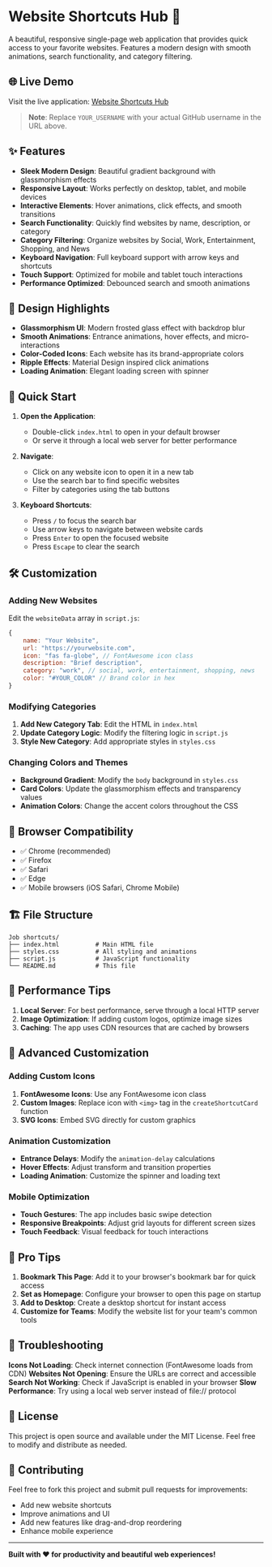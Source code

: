 # Website Shortcuts Hub 🚀

A beautiful, responsive single-page web application that provides quick access to your favorite websites. Features a modern design with smooth animations, search functionality, and category filtering.

## 🌐 Live Demo

Visit the live application: [Website Shortcuts Hub](https://YOUR_USERNAME.github.io/website-shortcuts-hub/)

> **Note**: Replace `YOUR_USERNAME` with your actual GitHub username in the URL above.

## ✨ Features

- **Sleek Modern Design**: Beautiful gradient background with glassmorphism effects
- **Responsive Layout**: Works perfectly on desktop, tablet, and mobile devices
- **Interactive Elements**: Hover animations, click effects, and smooth transitions
- **Search Functionality**: Quickly find websites by name, description, or category
- **Category Filtering**: Organize websites by Social, Work, Entertainment, Shopping, and News
- **Keyboard Navigation**: Full keyboard support with arrow keys and shortcuts
- **Touch Support**: Optimized for mobile and tablet touch interactions
- **Performance Optimized**: Debounced search and smooth animations

## 🎨 Design Highlights

- **Glassmorphism UI**: Modern frosted glass effect with backdrop blur
- **Smooth Animations**: Entrance animations, hover effects, and micro-interactions
- **Color-Coded Icons**: Each website has its brand-appropriate colors
- **Ripple Effects**: Material Design inspired click animations
- **Loading Animation**: Elegant loading screen with spinner

## 🚀 Quick Start

1. **Open the Application**:
   - Double-click `index.html` to open in your default browser
   - Or serve it through a local web server for better performance

2. **Navigate**:
   - Click on any website icon to open it in a new tab
   - Use the search bar to find specific websites
   - Filter by categories using the tab buttons

3. **Keyboard Shortcuts**:
   - Press `/` to focus the search bar
   - Use arrow keys to navigate between website cards
   - Press `Enter` to open the focused website
   - Press `Escape` to clear the search

## 🛠️ Customization

### Adding New Websites

Edit the `websiteData` array in `script.js`:

```javascript
{
    name: "Your Website",
    url: "https://yourwebsite.com",
    icon: "fas fa-globe", // FontAwesome icon class
    description: "Brief description",
    category: "work", // social, work, entertainment, shopping, news
    color: "#YOUR_COLOR" // Brand color in hex
}
```

### Modifying Categories

1. **Add New Category Tab**: Edit the HTML in `index.html`
2. **Update Category Logic**: Modify the filtering logic in `script.js`
3. **Style New Category**: Add appropriate styles in `styles.css`

### Changing Colors and Themes

- **Background Gradient**: Modify the `body` background in `styles.css`
- **Card Colors**: Update the glassmorphism effects and transparency values
- **Animation Colors**: Change the accent colors throughout the CSS

## 📱 Browser Compatibility

- ✅ Chrome (recommended)
- ✅ Firefox
- ✅ Safari
- ✅ Edge
- ✅ Mobile browsers (iOS Safari, Chrome Mobile)

## 🏗️ File Structure

```
Job shortcuts/
├── index.html          # Main HTML file
├── styles.css          # All styling and animations
├── script.js           # JavaScript functionality
└── README.md           # This file
```

## 🎯 Performance Tips

1. **Local Server**: For best performance, serve through a local HTTP server
2. **Image Optimization**: If adding custom logos, optimize image sizes
3. **Caching**: The app uses CDN resources that are cached by browsers

## 🔧 Advanced Customization

### Adding Custom Icons

1. **FontAwesome Icons**: Use any FontAwesome icon class
2. **Custom Images**: Replace icon with `<img>` tag in the `createShortcutCard` function
3. **SVG Icons**: Embed SVG directly for custom graphics

### Animation Customization

- **Entrance Delays**: Modify the `animation-delay` calculations
- **Hover Effects**: Adjust transform and transition properties
- **Loading Animation**: Customize the spinner and loading text

### Mobile Optimization

- **Touch Gestures**: The app includes basic swipe detection
- **Responsive Breakpoints**: Adjust grid layouts for different screen sizes
- **Touch Feedback**: Visual feedback for touch interactions

## 🌟 Pro Tips

1. **Bookmark This Page**: Add it to your browser's bookmark bar for quick access
2. **Set as Homepage**: Configure your browser to open this page on startup
3. **Add to Desktop**: Create a desktop shortcut for instant access
4. **Customize for Teams**: Modify the website list for your team's common tools

## 🐛 Troubleshooting

**Icons Not Loading**: Check internet connection (FontAwesome loads from CDN)
**Websites Not Opening**: Ensure the URLs are correct and accessible
**Search Not Working**: Check if JavaScript is enabled in your browser
**Slow Performance**: Try using a local web server instead of file:// protocol

## 📄 License

This project is open source and available under the MIT License. Feel free to modify and distribute as needed.

## 🤝 Contributing

Feel free to fork this project and submit pull requests for improvements:
- Add new website shortcuts
- Improve animations and UI
- Add new features like drag-and-drop reordering
- Enhance mobile experience

---

**Built with ❤️ for productivity and beautiful web experiences!**
